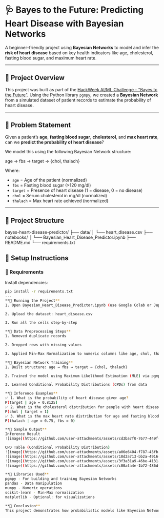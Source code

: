 # 🩺 Bayes to the Future: Predicting Heart Disease with Bayesian Networks

A beginner-friendly project using **Bayesian Networks** to model and infer the **risk of heart disease** based on key health indicators like age, cholesterol, fasting blood sugar, and maximum heart rate.

---

## 📌 Project Overview

This project was built as part of the [HackWeek AI/ML Challenge - "Bayes to the Future"](https://bit.ly/3T1A7Rs). Using the Python library `pgmpy`, we created a **Bayesian Network** from a simulated dataset of patient records to estimate the probability of heart disease.

---

## 🧠 Problem Statement

Given a patient’s **age**, **fasting blood sugar**, **cholesterol**, and **max heart rate**, can we **predict the probability of heart disease**?

We model this using the following Bayesian Network structure:

age → fbs → target → {chol, thalach}


Where:
- `age` = Age of the patient (normalized)
- `fbs` = Fasting blood sugar (>120 mg/dl)
- `target` = Presence of heart disease (1 = disease, 0 = no disease)
- `chol` = Serum cholesterol in mg/dl (normalized)
- `thalach` = Max heart rate achieved (normalized)

---

## 📂 Project Structure

bayes-heart-disease-predictor/
├── data/
│ └── heart_disease.csv
├── notebooks/
│ └── Bayesian_Heart_Disease_Predictor.ipynb
├── README.md
└── requirements.txt


## 🔧 Setup Instructions

### 🔹 Requirements
Install dependencies:

```bash
pip install -r requirements.txt
---
**🔹 Running the Project**
1. Open Bayesian_Heart_Disease_Predictor.ipynb (use Google Colab or Jupyter)

2. Upload the dataset: heart_disease.csv

3. Run all the cells step-by-step

**🧹 Data Preprocessing Steps**
1. Removed duplicate records

2. Dropped rows with missing values

3. Applied Min-Max Normalization to numeric columns like age, chol, thalach

**🧠 Bayesian Network Training**
1. Built structure: age → fbs → target → {chol, thalach}

2. Trained the model using Maximum Likelihood Estimation (MLE) via pgmpy

3. Learned Conditional Probability Distributions (CPDs) from data

**🔮 Inference Examples**
✅ 1. What is the probability of heart disease given age?
P(target | age = 0.8125)
✅ 2. What is the cholesterol distribution for people with heart disease?
P(chol | target = 1)
✅ 3. What is the max heart rate distribution for age and fasting blood sugar?
P(thalach | age = 0.75, fbs = 0)

**📸 Sample Output**
Inference Result
![image](https://github.com/user-attachments/assets/cd3ba7f0-7677-449f-8f99-7b405224c631)

CPD Table (Conditional Probability Distribution)
![image](https://github.com/user-attachments/assets/a06e6404-f787-45fb-9860-631d699a8c56)
![image](https://github.com/user-attachments/assets/18d2a713-bb2a-4916-a382-6fb4430f991e)
![image](https://github.com/user-attachments/assets/3f3a31a9-46be-4131-ae7b-07787e23c5bf)
![image](https://github.com/user-attachments/assets/c00afa4e-1b72-486d-aeea-e9501fe50fa4)

**🔬 Libraries Used**
pgmpy - For building and training Bayesian Networks
pandas - Data manipulation
numpy - Numeric operations
scikit-learn - Min-Max normalization
matplotlib - Optional: for visualizations

**🏁 Conclusion**
This project demonstrates how probabilistic models like Bayesian Networks can be used for simple but powerful medical inference tasks. It's an easy-to-extend base for applying machine learning to healthcare!




